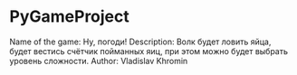 # PyGameProject
Name of the game: Ну, погоди!
Description: Волк будет ловить яйца, будет вестись счётчик пойманных яиц, при этом можно будет выбрать уровень сложности.
Author: Vladislav Khromin
